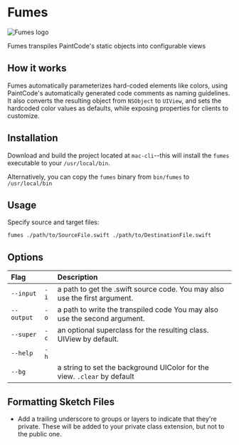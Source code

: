 # Fumes

![Fumes logo](../assets/fumes-logo.png?raw=true)

Fumes transpiles PaintCode's static objects into configurable views

## How it works

Fumes automatically parameterizes hard-coded elements like colors, using PaintCode's automatically generated code comments as naming guidelines. It also converts the resulting object from `NSObject` to `UIView`, and sets the hardcoded color values as defaults, while exposing properties for clients to customize.

## Installation

Download and build the project located at `mac-cli`--this will install the `fumes` executable to your `/usr/local/bin`.

Alternatively, you can copy the `fumes` binary from `bin/fumes` to `/usr/local/bin`

## Usage

Specify source and target files:

`fumes ./path/to/SourceFile.swift ./path/to/DestinationFile.swift`

## Options


| Flag    |       | Description |
|:----------|:--------|:-------|
| `--input`	| `-i`   |	a path to get the .swift source code. You may also use the first argument.  |
| `--output`| `-o`	 |  a path to write the transpiled code You may also use the second argument.  |
| `--super`	|  `-c`  |	an optional superclass for the resulting class. UIView by default.  |
| `--help`	|  `-h`  |	                |
| `--bg`  |  | a string to set the background UIColor for the view. `.clear` by default |


## Formatting Sketch Files

- Add a trailing underscore to groups or layers to indicate that they're private. These will be added to your private class extension, but not to the public one.
